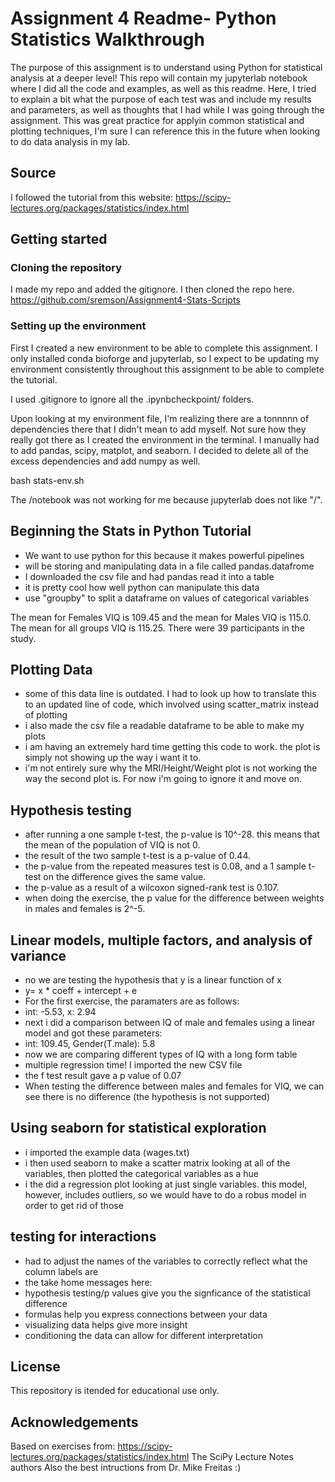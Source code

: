 # Assignment 4 Readme- Python Statistics Walkthrough

The purpose of this assignment is to understand using Python for statistical analysis at a deeper level! This repo will contain my jupyterlab notebook where I did all the code and examples, as well as this readme. Here, I tried to explain a bit what the purpose of each test was and include my results and parameters, as well as thoughts that I had while I was going through the assignment. This was great practice for applyin common statistical and plotting techniques, I'm sure I can reference this in the future when looking to do data analysis in my lab.

## Source

I followed the tutorial from this website:
https://scipy-lectures.org/packages/statistics/index.html

## Getting started

### Cloning the repository

I made my repo and added the gitignore. I then cloned the repo here.
https://github.com/sremson/Assignment4-Stats-Scripts

### Setting up the environment
First I created a new environment to be able to complete this assignment. I only installed conda bioforge and jupyterlab, so I expect to be updating my environment consistently throughout this assignment to be able to complete the tutorial.

I used .gitignore to ignore all the .ipynbcheckpoint/ folders.

Upon looking at my environment file, I'm realizing there are a tonnnnn of dependencies there that I didn't mean to add myself. Not sure how they really got there as I created the environment in the terminal. I manually had to add pandas, scipy, matplot, and seaborn. I decided to delete all of the excess dependencies and add numpy as well.

bash stats-env.sh

The /notebook was not working for me because jupyterlab does not like "/".

## Beginning the Stats in Python Tutorial

- We want to use python for this because it makes powerful pipelines
- will be storing and manipulating data in a file called pandas.datafrome
- I downloaded the csv file and had pandas read it into a table
- it is pretty cool how well python can manipulate this data
- use "groupby" to split a dataframe on values of categorical variables

The mean for Females VIQ is 109.45 and the mean for Males VIQ is 115.0. The mean for all groups VIQ is 115.25. There were 39 participants in the study. 

## Plotting Data

- some of this data line is outdated. I had to look up how to translate this to an updated line of code, which involved using scatter_matrix instead of plotting
- i also made the csv file a readable dataframe to be able to make my plots
- i am having an extremely hard time getting this code to work. the plot is simply not showing up the way i want it to.
- i'm not entirely sure why the MRI/Height/Weight plot is not working the way the second plot is. For now i'm going to ignore it and move on.

## Hypothesis testing

- after running a one sample t-test, the p-value is 10^-28. this means that the mean of the population of VIQ is not 0.
- the result of the two sample t-test is a p-value of 0.44.
- the p-value from the repeated measures test is 0.08, and a 1 sample t-test on the difference gives the same value.
- the p-value as a result of a wilcoxon signed-rank test is 0.107.
- when doing the exercise, the p value for the difference between weights in males and females is 2^-5.

## Linear models, multiple factors, and analysis of variance

- no we are testing the hypothesis that y is a linear function of x
- y= x * coeff + intercept + e
- For the first exercise, the paramaters are as follows:
- int: -5.53, x: 2.94
- next i did a comparison between IQ of male and females using a linear model and got these parameters:
- int: 109.45, Gender(T.male): 5.8
- now we are comparing different types of IQ with a long form table
- multiple regression time! I imported the new CSV file
- the f test result gave a p value of 0.07
- When testing the difference between males and females for VIQ, we can see there is no difference (the hypothesis is not supported)

## Using seaborn for statistical exploration
- i imported the example data (wages.txt)
- i then used seaborn to make a scatter matrix looking at all of the variables, then plotted the categorical variables as a hue
- i the did a regression plot looking at just single variables. this model, however, includes outliers, so we would have to do a robus model in order to get rid of those

## testing for interactions
- had to adjust the names of the variables to correctly reflect what the column labels are
- the take home messages here:
- hypothesis testing/p values give you the signficance of the statistical difference
- formulas help you express connections between your data
- visualizing data helps give more insight
- conditioning the data can allow for different interpretation

## License

This repository is itended for educational use only.

## Acknowledgements

Based on exercises from:
https://scipy-lectures.org/packages/statistics/index.html
The SciPy Lecture Notes authors
Also the best intructions from Dr. Mike Freitas :)
